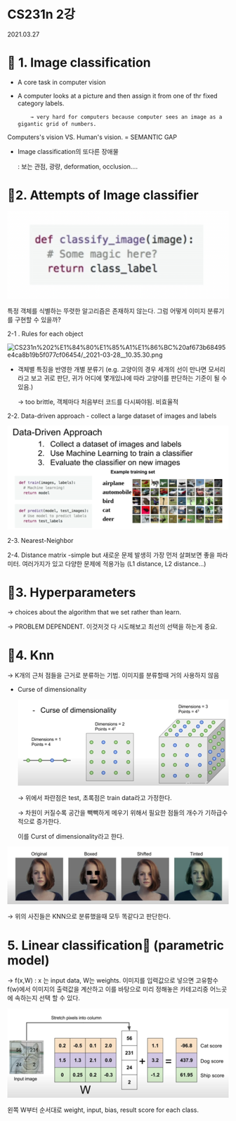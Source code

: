 # CS231n 2강

2021.03.27

# 🥑 1. Image classification

- A core task in computer vision
- A computer looks at a picture and then assign it from one of thr fixed category labels.

          → very hard for computers because computer sees an image as a gigantic grid of numbers.

Computers's vision VS. Human's vision. = SEMANTIC GAP

- Image classification의 또다른 장애물

    : 보는 관점, 광량, deformation, occlusion....

 

# 🥑2. Attempts of Image classifier

![CS231n%202%E1%84%80%E1%85%A1%E1%86%BC%20af673b68495e4ca8b19b5f077cf06454/_2021-03-28__3.36.48.png](img/_2021-03-28__3.36.48.png)

특정 객체를 식별하는 뚜렷한 알고리즘은 존재하지 않는다. 그럼 어떻게 이미지 분류기를 구현할 수 있을까?

2-1 . Rules for each object

![CS231n%202%E1%84%80%E1%85%A1%E1%86%BC%20af673b68495e4ca8b19b5f077cf06454/_2021-03-28__10.35.30.png](Cimg/_2021-03-28__10.35.30.png)

- 객체별 특징을 반영한 개별 분류기 (e.g. 고양이의 경우 세개의 선이 만나면 모서리라고 보고 귀로 판단, 귀가 어디에 몇개있냐에 따라 고양이를 판단하는 기준이 될 수 있음.)

    → too brittle, 객체마다 처음부터 코드를 다시짜야됨. 비효율적

2-2. Data-driven approach - collect a large dataset of images and labels

![CS231n%202%E1%84%80%E1%85%A1%E1%86%BC%20af673b68495e4ca8b19b5f077cf06454/_2021-03-28__10.40.00.png](img/_2021-03-28__10.40.00.png)

2-3. Nearest-Neighbor

2-4. Distance matrix -simple but 새로운 문제 발생히 가장 먼저 살펴보면 좋을 파라미터. 여러가지가 있고 다양한 문제에 적용가능 (L1 distance, L2 distance...)

# 🥑3. Hyperparameters

→ choices about the algorithm that we set rather than learn.

→ PROBLEM DEPENDENT. 이것저것 다 시도해보고 최선의 선택을 하는게 중요.

# 🥑4. Knn

→ K개의 근처 점들을 근거로 분류하는 기법. 이미지를 분류할때 거의 사용하지 않음

- Curse of dimensionality

    ![CS231n%202%E1%84%80%E1%85%A1%E1%86%BC%20af673b68495e4ca8b19b5f077cf06454/_2021-03-28__10.49.55.png](img/_2021-03-28__10.49.55.png)

    → 위에서 파란점은 test, 초록점은 train data라고 가정한다. 

    → 차원이 커질수록 공간을 빽빽하게 메우기 위해서 필요한 점들의 개수가 기하급수적으로 증가한다.

    이를 Curst of dimensionality라고 한다.

![CS231n%202%E1%84%80%E1%85%A1%E1%86%BC%20af673b68495e4ca8b19b5f077cf06454/Untitled.png](img/Untitled.png)

→ 위의 사진들은 KNN으로 분류했을때 모두 똑같다고 판단한다.

# 5. Linear classification🤩 (parametric model)

→ f(x,W) : x 는 input data, W는 weights. 이미지를 입력값으로 넣으면 고유함수 f(w)에서 이미지의 출력값을 계산하고 이를 바탕으로 미리 정해놓은 카테고리중 어느곳에 속하는지 선택 할 수 있다.

![CS231n%202%E1%84%80%E1%85%A1%E1%86%BC%20af673b68495e4ca8b19b5f077cf06454/_2021-03-28__10.53.52.png](img/_2021-03-28__10.53.52.png)

왼쪽 W부터 순서대로 weight, input, bias, result score for each class.